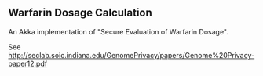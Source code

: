 
## Warfarin Dosage Calculation

An Akka implementation of "Secure Evaluation of Warfarin Dosage".

See http://seclab.soic.indiana.edu/GenomePrivacy/papers/Genome%20Privacy-paper12.pdf



